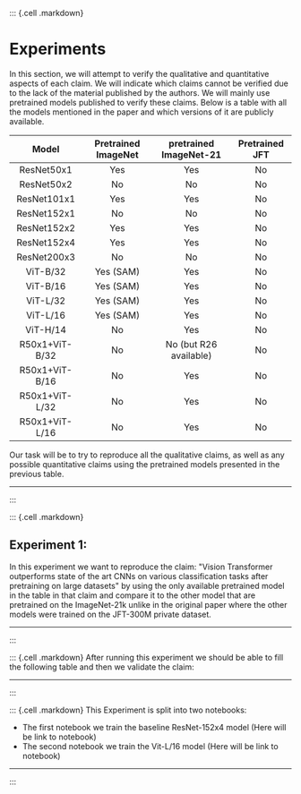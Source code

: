 ::: {.cell .markdown}
# Experiments

In this section, we will attempt to verify the qualitative and quantitative aspects of each claim. We will indicate which claims cannot be verified due to the lack of the material published by the authors. We will mainly use pretrained models published to verify these claims. Below is a table with all the models mentioned in the paper and which versions of it are publicly available.

| Model          | Pretrained ImageNet | pretrained ImageNet-21 | Pretrained JFT |
| :------------: | :-----------------: | :--------------------: | :------------: |
| ResNet50x1     | Yes                 | Yes                    | No             |
| ResNet50x2     | No                  | No                     | No             |
| ResNet101x1    | Yes                 | Yes                    | No             |
| ResNet152x1    | No                  | No                     | No             |
| ResNet152x2    | Yes                 | Yes                    | No             |
| ResNet152x4    | Yes                 | Yes                    | No             |
| ResNet200x3    | No                  | No                     | No             |
| ViT-B/32       | Yes (SAM)           | Yes                    | No             |
| ViT-B/16       | Yes (SAM)           | Yes                    | No             |
| ViT-L/32       | Yes (SAM)           | Yes                    | No             |
| ViT-L/16       | Yes (SAM)           | Yes                    | No             |
| ViT-H/14       | No                  | Yes                    | No             |
| R50x1+ViT-B/32 | No                  | No (but R26 available) | No             |
| R50x1+ViT-B/16 | No                  | Yes                    | No             |
| R50x1+ViT-L/32 | No                  | Yes                    | No             |
| R50x1+ViT-L/16 | No                  | Yes                    | No             |

Our task will be to try to reproduce all the qualitative claims, as well as any possible quantitative claims using the pretrained models presented in the previous table.

***
:::

::: {.cell .markdown}
## Experiment 1:

In this experiment we want to reproduce the claim: "Vision Transformer outperforms state of the art CNNs on various classification tasks after pretraining on large datasets" by using the only available pretrained model in the table in that claim and compare it to the other model that are pretrained on the ImageNet-21k unlike in the original paper where the other models were trained on the JFT-300M private dataset.

***
:::

::: {.cell .markdown}
After running this experiment we should be able to fill the following table and then we validate the claim:

***
:::


::: {.cell .markdown}
This Experiment is split into two notebooks:

- The first notebook we train the baseline ResNet-152x4 model (Here will be link to notebook)
- The second notebook we train the Vit-L/16 model (Here will be link to notebook)
***
:::
